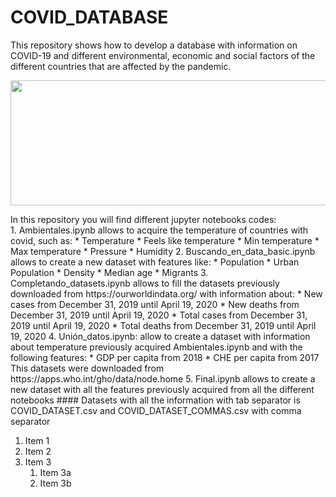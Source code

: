 # COVID_DATABASE
This repository shows how to develop a database with information on COVID-19 and different environmental, economic and social factors of the different countries that are affected by the pandemic.
<p align="center">
  <img src='https://www.hoyesarte.com/wp-content/uploads/2020/03/covid-19.jpg' width="800" height="200" />
</p>
In this repository you will find different jupyter notebooks codes:
<br>
1.  Ambientales.ipynb allows to acquire the temperature of countries with covid, such as:
    * Temperature
    * Feels like temperature
    * Min temperature
    * Max temperature
    * Pressure
    * Humidity
2.  Buscando_en_data_basic.ipynb allows to create a new dataset with features like:
    * Population
    * Urban Population
    * Density
    * Median age
    * Migrants
3.  Completando_datasets.ipynb allows to fill the datasets previously downloaded from https://ourworldindata.org/ with information about:
    * New cases from December 31, 2019 until April 19, 2020
    * New deaths from December 31, 2019 until April 19, 2020
    * Total cases from December 31, 2019 until April 19, 2020
    * Total deaths from December 31, 2019 until April 19, 2020
4.  Unión_datos.ipynb: allow to create a dataset with information about temperature previously acquired Ambientales.ipynb and with the following features:
    * GDP per capita from 2018
    * CHE per capita from 2017
This datasets were downloaded from https://apps.who.int/gho/data/node.home
5.  Final.ipynb allows to create a new dataset with all the features previously acquired from all the different notebooks
#### Datasets with all the information with tab separator is COVID_DATASET.csv and COVID_DATASET_COMMAS.csv with comma separator 

1. Item 1
1. Item 2
1. Item 3
   1. Item 3a
   1. Item 3b





